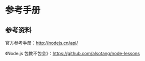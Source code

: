# 参考手册

## 参考资料

官方参考手册：http://nodejs.cn/api/

《Node.js 包教不包会》：https://github.com/alsotang/node-lessons
